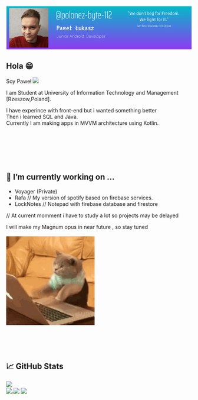 [![Header](https://github.com/polonez-byte-112/polonez-byte-112/blob/main/r_header.png "Header")](https://www.facebook.com/pawel.lukasz01/)

## Hola 😁
Soy Paweł  <img src="https://raw.githubusercontent.com/MartinHeinz/MartinHeinz/master/wave.gif" width="30px">

I am Student at University of Information Technology and Management [Rzeszow,Poland].


I have experince with front-end but i wanted something better                                                           
Then i learned SQL and Java.                                                                                    
Currently I am making apps in MVVM architecture using Kotlin.                                                                        
</p>


<br/><br/>

<br/><br/>
## 🔭 I’m currently working on ...
* Voyager (Private) 
* Rafa  // My version of spotify based on firebase services.
* LockNotes // Notepad with firebase database and firestore

// At current momment i have to study a lot so projects may be delayed


I will make my Magnum opus in near future , so stay tuned <br/><br/>
<img src="https://github.com/polonez-byte-112/polonez-byte-112/blob/main/cat.gif" width="240px">
<br/><br/>


<br/><br/>
## &#x1f4c8; GitHub Stats

<a href="https://github.com/polonez-byte-112/polonez-byte-112">
  <img align="center" src="https://github-readme-stats.vercel.app/api/top-langs/?username=polonez-byte-112&hide=c++,html&title_color=ffffff&text_color=c9cacc&icon_color=2bbc8a&bg_color=1d1f21" height="200" />
</a>
<br/>
<a href="https://github.com/polonez-byte-112/Querto">
  <img align="center" src="https://github-readme-stats.vercel.app/api/pin/?username=polonez-byte-112&repo=Querto&title_color=ffffff&text_color=c9cacc&icon_color=2bbc8a&bg_color=1d1f21" height="100" />
</a>
<a href="https://github.com/polonez-byte-112/SpaceShooter">  <img align="center" src="https://github-readme-stats.vercel.app/api/pin/?username=polonez-byte-112&repo=SpaceShooter&title_color=ffffff&text_color=c9cacc&icon_color=2bbc8a&bg_color=1d1f21" height="100" /></a>
<a href="https://github.com/polonez-byte-112/Among-Sus">
  <img align="center" src="https://github-readme-stats.vercel.app/api/pin/?username=polonez-byte-112&repo=Among-Sus&title_color=ffffff&text_color=c9cacc&icon_color=2bbc8a&bg_color=1d1f21" height="100" />
</a>  

  
